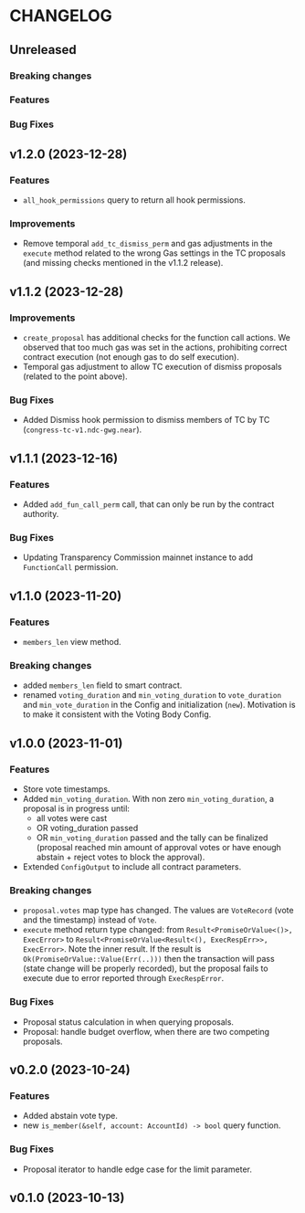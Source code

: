 <!-- markdownlint-disable MD013 -->
<!-- markdownlint-disable MD024 -->

<!--
Changelogs are for humans, not machines.
There should be an entry for every single version.
The same types of changes should be grouped.
The latest version comes first.
The release date of each version is displayed.

Usage:

Change log entries are to be added to the Unreleased section. Example entry:

* [#<PR-number>](https://github.com/umee-network/umee/pull/<PR-number>) <description>

-->

# CHANGELOG

## Unreleased

### Breaking changes

### Features

### Bug Fixes

## v1.2.0 (2023-12-28)

### Features

- `all_hook_permissions` query to return all hook permissions.

### Improvements

- Remove temporal `add_tc_dismiss_perm` and gas adjustments in the `execute` method related to the wrong Gas settings in the TC proposals (and missing checks mentioned in the v1.1.2 release).

## v1.1.2 (2023-12-28)

### Improvements

- `create_proposal` has additional checks for the function call actions. We observed that too much gas was set in the actions, prohibiting correct contract execution (not enough gas to do self execution).
- Temporal gas adjustment to allow TC execution of dismiss proposals (related to the point above).

### Bug Fixes

- Added Dismiss hook permission to dismiss members of TC by TC (`congress-tc-v1.ndc-gwg.near`).

## v1.1.1 (2023-12-16)

### Features

- Added `add_fun_call_perm` call, that can only be run by the contract authority.

### Bug Fixes

- Updating Transparency Commission mainnet instance to add `FunctionCall` permission.

## v1.1.0 (2023-11-20)

### Features

- `members_len` view method.

### Breaking changes

- added `members_len` field to smart contract.
- renamed `voting_duration` and `min_voting_duration` to `vote_duration` and `min_vote_duration` in the Config and initialization (`new`). Motivation is to make it consistent with the Voting Body Config.

## v1.0.0 (2023-11-01)

### Features

- Store vote timestamps.
- Added `min_voting_duration`. With non zero `min_voting_duration`, a proposal is in progress until:
  - all votes were cast
  - OR voting_duration passed
  - OR `min_voting_duration` passed and the tally can be finalized (proposal reached min amount of approval votes or have enough abstain + reject votes to block the approval).
- Extended `ConfigOutput` to include all contract parameters.

### Breaking changes

- `proposal.votes` map type has changed. The values are `VoteRecord` (vote and the timestamp) instead of `Vote`.
- `execute` method return type changed: from `Result<PromiseOrValue<()>, ExecError>` to `Result<PromiseOrValue<Result<(), ExecRespErr>>, ExecError>`. Note the inner result. If the result is `Ok(PromiseOrValue::Value(Err(..)))` then the transaction will pass (state change will be properly recorded), but the proposal fails to execute due to error reported through `ExecRespError`.

### Bug Fixes

- Proposal status calculation in when querying proposals.
- Proposal: handle budget overflow, when there are two competing proposals.

## v0.2.0 (2023-10-24)

### Features

- Added abstain vote type.
- new `is_member(&self, account: AccountId) -> bool` query function.

### Bug Fixes

- Proposal iterator to handle edge case for the limit parameter.

## v0.1.0 (2023-10-13)
